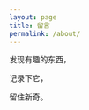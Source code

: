 ```yaml
---
layout: page
title: 留言
permalink: /about/
---
```


发现有趣的东西，

记录下它，

留住新奇。


[jekyll-organization]: https://github.com/jekyll
